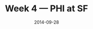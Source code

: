 ---
layout: game
title: Week 4 — PHI at SF
season: 2014
game_id: 2014_04_PHI_SF
week: 4
date: 2014-09-28
home_team: SF
away_team: PHI
final_home: 26
final_away: 21
pbp_url: /assets/data/pbp/2014/2014_04_PHI_SF.csv.gz
---